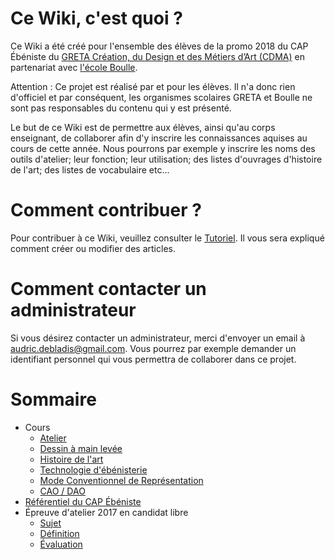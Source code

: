 <!-- TITLE: Accueil -->
<!-- SUBTITLE: Présentation et structure du Wiki -->

# Ce Wiki, c'est quoi ?

Ce Wiki a été créé pour l'ensemble des élèves de la promo 2018 du CAP Ébéniste du [GRETA Création, du Design et des Métiers d’Art (CDMA)](https://www.cdma.greta.fr "Site du GRETA CDMA") en partenariat avec [l'école Boulle](https://fr.wikipedia.org/wiki/%C3%89cole_Boulle "Page Wikipedia de l'école Boulle").

Attention : Ce projet est réalisé par et pour les élèves. Il n'a donc rien d'officiel et par conséquent, les organismes scolaires GRETA et Boulle ne sont pas responsables du contenu qui y est présenté.

Le but de ce Wiki est de permettre aux élèves, ainsi qu'au corps enseignant, de collaborer afin d'y inscrire les connaissances aquises au cours de cette année.
Nous pourrons par exemple y inscrire les noms des outils d'atelier; leur fonction; leur utilisation; des listes d'ouvrages d'histoire de l'art; des listes de vocabulaire etc...


# Comment contribuer ?

Pour contribuer à ce Wiki, veuillez consulter le [Tutoriel](/tuto/page-wiki). Il vous sera expliqué comment créer ou modifier des articles.

# Comment contacter un administrateur

Si vous désirez contacter un administrateur, merci d'envoyer un email à [audric.debladis@gmail.com](mailto:audric.debladis@gmail.com).
Vous pourrez par exemple demander un identifiant personnel qui vous permettra de collaborer dans ce projet.

# Sommaire
* Cours
  * [Atelier](cours/atelier)
  * [Dessin à main levée](cours/dessin-a-main-levee)
  * [Histoire de l'art](cours/histoire-de-l-art)
  * [Technologie d'ébénisterie](cours/technologie-d-ebenisterie)
  * [Mode Conventionnel de Représentation](cours/mode-conventionnel-de-representation)
  * [CAO / DAO](cours/cao_dao)
* [Référentiel du CAP Ébéniste](/uploads/referentiel-cap-ebeniste.pdf "Referentiel Cap Ebeniste")
* Épreuve d'atelier 2017 en candidat libre
	* [Sujet](/uploads/examen-2017-candidat-libre-sujet.pdf "Sujet")
	* [Définition](/uploads/examen-2017-candidat-libre-definition.pdf "Définition")
	* [Évaluation](/uploads/examen-2017-candidat-libre-evaluation.pdf "Évaluation")

